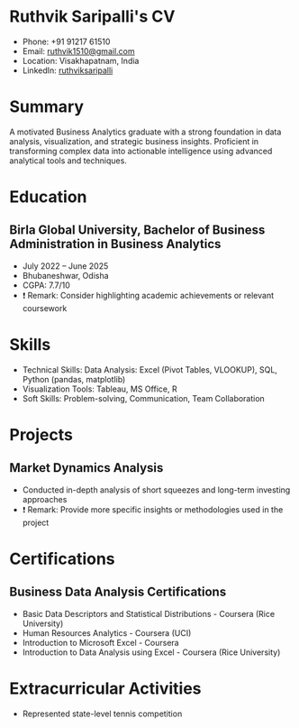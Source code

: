 # Ruthvik Saripalli's CV

- Phone: +91 91217 61510
- Email: [ruthvik1510@gmail.com](mailto:ruthvik1510@gmail.com)
- Location: Visakhapatnam, India
- LinkedIn: [ruthviksaripalli](https://linkedin.com/in/ruthviksaripalli)


# Summary

A motivated Business Analytics graduate with a strong foundation in data analysis, visualization, and strategic business insights. Proficient in transforming complex data into actionable intelligence using advanced analytical tools and techniques.

# Education

## Birla Global University, Bachelor of Business Administration in Business Analytics

- July 2022 – June 2025
- Bhubaneshwar, Odisha
- CGPA: 7.7/10
- ❗ Remark: Consider highlighting academic achievements or relevant coursework

# Skills

- Technical Skills: Data Analysis: Excel (Pivot Tables, VLOOKUP), SQL, Python (pandas, matplotlib)
- Visualization Tools: Tableau, MS Office, R
- Soft Skills: Problem-solving, Communication, Team Collaboration
# Projects

## Market Dynamics Analysis

- Conducted in-depth analysis of short squeezes and long-term investing approaches
- ❗ Remark: Provide more specific insights or methodologies used in the project

# Certifications

## Business Data Analysis Certifications

- Basic Data Descriptors and Statistical Distributions - Coursera (Rice University)
- Human Resources Analytics - Coursera (UCI)
- Introduction to Microsoft Excel - Coursera
- Introduction to Data Analysis using Excel - Coursera (Rice University)

# Extracurricular Activities

- Represented state-level tennis competition
